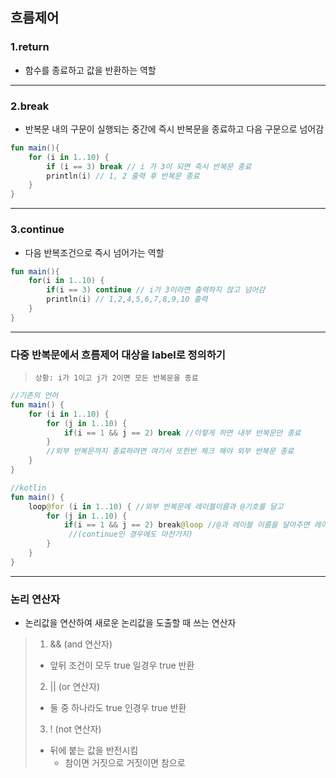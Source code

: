 ## 흐름제어
### 1.return
- 함수를 종료하고 값을 반환하는 역할
---
### 2.break
- 반복문 내의 구문이 실행되는 중간에 즉시 반복문을 종료하고 다음 구문으로 넘어감
```kotlin
fun main(){
    for (i in 1..10) {
        if (i == 3) break // i 가 3이 되면 즉시 반복문 종료
        println(i) // 1, 2 출력 후 반복문 종료
    }
} 
```
---
### 3.continue
- 다음 반복조건으로 즉시 넘어가는 역할
```kotlin
fun main(){
    for(i in 1..10) {
        if(i == 3) continue // i가 3이라면 출력하지 않고 넘어감
        println(i) // 1,2,4,5,6,7,8,9,10 출력
    }
}
```
---
### 다중 반복문에서 흐름제어 대상을 label로 정의하기
>`상황: i가 1이고 j가 2이면 모든 반복문을 종료`
```kotlin
//기존의 언어
fun main() {
    for (i in 1..10) {
        for (j in 1..10) {
            if(i == 1 && j == 2) break //이렇게 하면 내부 반복문만 종료
        }
        //외부 반복문까지 종료하려면 여기서 또한번 체크 해야 외부 반복문 종료
    }
}
```
```kotlin
//kotlin
fun main() {
    loop@for (i in 1..10) { //외부 반복문에 레이블이름과 @기호를 달고
        for (j in 1..10) {
            if(i == 1 && j == 2) break@loop //@과 레이블 이름을 달아주면 레이블을 달린 반복문을 기준으로 즉시 break 됨
             //(continue인 경우에도 마찬가지)
        }
    }
}
```
---
### 논리 연산자
- 논리값을 연산하여 새로운 논리값을 도출할 때 쓰는 연산자
>1. && (and 연산자)
>- 앞뒤 조건이 모두 true 일경우 true 반환
>2. || (or 연산자)
>- 둘 중 하나라도 true 인경우 true 반환
>3. ! (not 연산자)
>- 뒤에 붙는 값을 반전시킴
>    - 참이면 거짓으로 거짓이면 참으로